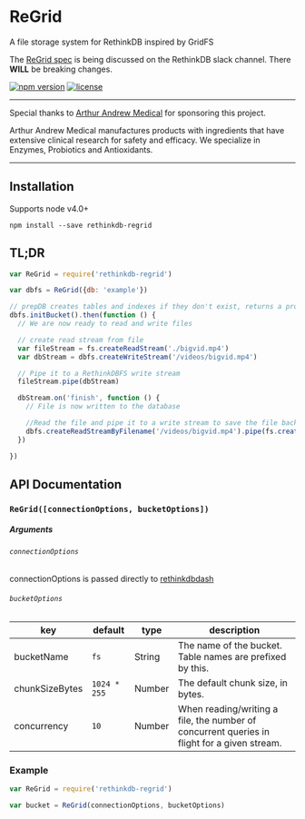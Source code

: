 # ReGrid
A file storage system for RethinkDB inspired by GridFS

The [ReGrid spec](https://github.com/internalfx/regrid-spec) is being discussed on the RethinkDB slack channel. There **WILL** be breaking changes.

[![npm version](https://img.shields.io/npm/v/rethinkdb-regrid.svg)](https://www.npmjs.com/package/rethinkdb-regrid) [![license](https://img.shields.io/npm/l/rethinkdb-regrid.svg)](https://github.com/internalfx/regrid/blob/master/LICENSE)

---

Special thanks to [Arthur Andrew Medical](http://www.arthurandrew.com/) for sponsoring this project.

Arthur Andrew Medical manufactures products with ingredients that have extensive clinical research for safety and efficacy. We specialize in Enzymes, Probiotics and Antioxidants.

---

## Installation

Supports node v4.0+

```
npm install --save rethinkdb-regrid
```

## TL;DR

```javascript
var ReGrid = require('rethinkdb-regrid')

var dbfs = ReGrid({db: 'example'})

// prepDB creates tables and indexes if they don't exist, returns a promise.
dbfs.initBucket().then(function () {
  // We are now ready to read and write files

  // create read stream from file
  var fileStream = fs.createReadStream('./bigvid.mp4')
  var dbStream = dbfs.createWriteStream('/videos/bigvid.mp4')

  // Pipe it to a RethinkDBFS write stream
  fileStream.pipe(dbStream)

  dbStream.on('finish', function () {
    // File is now written to the database

    //Read the file and pipe it to a write stream to save the file back out to the file system.
    dbfs.createReadStreamByFilename('/videos/bigvid.mp4').pipe(fs.createWriteStream('./copy-of-bigvid.mp4'))
  })

})
```

## API Documentation

### `ReGrid([connectionOptions, bucketOptions])`

##### Arguments

###### `connectionOptions`

connectionOptions is passed directly to [rethinkdbdash](https://github.com/neumino/rethinkdbdash)

###### `bucketOptions`

| key | default | type | description |
|---|---|---|---|
| bucketName | `fs` | String | The name of the bucket. Table names are prefixed by this. |
| chunkSizeBytes | `1024 * 255` | Number | The default chunk size, in bytes. |
| concurrency | `10` | Number | When reading/writing a file, the number of concurrent queries in flight for a given stream. |

### Example

```javascript
var ReGrid = require('rethinkdb-regrid')

var bucket = ReGrid(connectionOptions, bucketOptions)
```
